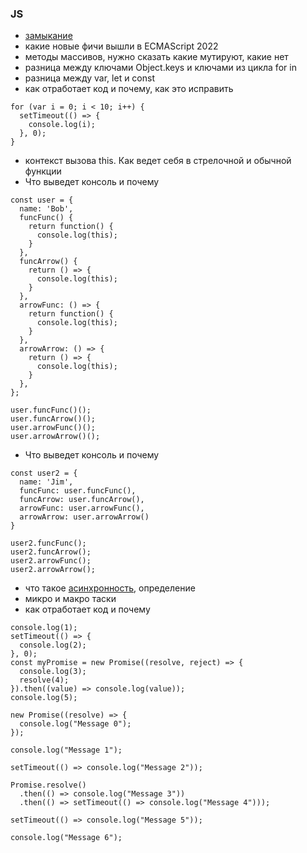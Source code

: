### JS

- [замыкание](https://ru.wikipedia.org/wiki/%D0%97%D0%B0%D0%BC%D1%8B%D0%BA%D0%B0%D0%BD%D0%B8%D0%B5_(%D0%BF%D1%80%D0%BE%D0%B3%D1%80%D0%B0%D0%BC%D0%BC%D0%B8%D1%80%D0%BE%D0%B2%D0%B0%D0%BD%D0%B8%D0%B5))
- какие новые фичи вышли в ECMAScript 2022
- методы массивов, нужно сказать какие мутируют, какие нет
- разница между ключами Object.keys и ключами из цикла for in
- разница между var, let и const
- как отработает код и почему, как это исправить
```
for (var i = 0; i < 10; i++) {
  setTimeout(() => {
    console.log(i);
  }, 0);
}
```
- контекст вызова this. Как ведет себя в стрелочной и обычной функции
- Что выведет консоль и почему
```
const user = {
  name: 'Bob',
  funcFunc() {
    return function() {
      console.log(this);
    }
  },
  funcArrow() {
    return () => {
      console.log(this);
    }
  },
  arrowFunc: () => {
    return function() {
      console.log(this);
    }
  },
  arrowArrow: () => {
    return () => {
      console.log(this);
    }
  },
};

user.funcFunc()();
user.funcArrow()();
user.arrowFunc()();
user.arrowArrow()();
```
- Что выведет консоль и почему
```
const user2 = {
  name: 'Jim',
  funcFunc: user.funcFunc(),
  funcArrow: user.funcArrow(),
  arrowFunc: user.arrowFunc(),
  arrowArrow: user.arrowArrow()
}

user2.funcFunc();
user2.funcArrow();
user2.arrowFunc();
user2.arrowArrow();
```
- что такое [асинхронность](https://doka.guide/js/async-in-js/), определение
- микро и макро таски
- как отработает код и почему
```
console.log(1);
setTimeout(() => {
  console.log(2);
}, 0);
const myPromise = new Promise((resolve, reject) => {
  console.log(3);
  resolve(4);
}).then((value) => console.log(value));
console.log(5);
```
```
new Promise((resolve) => {
  console.log("Message 0");
});

console.log("Message 1");

setTimeout(() => console.log("Message 2"));

Promise.resolve()
  .then(() => console.log("Message 3"))
  .then(() => setTimeout(() => console.log("Message 4")));
  
setTimeout(() => console.log("Message 5"));

console.log("Message 6");
```
